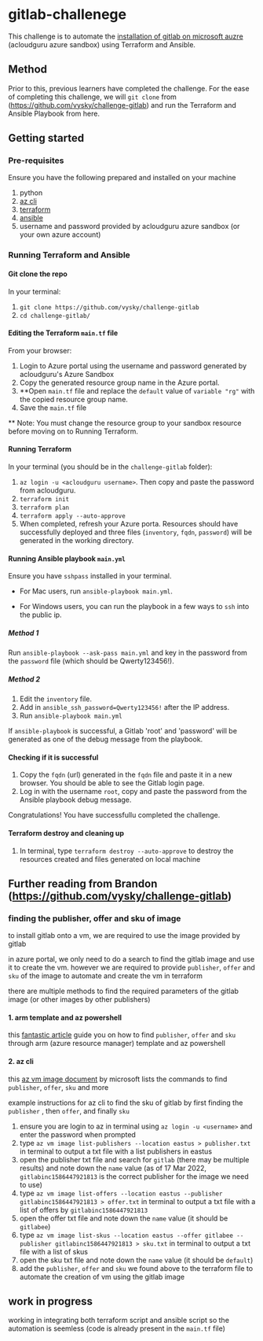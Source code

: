 # gitlab-challenege

This challenge is to automate the [installation of gitlab on microsoft auzre](https://docs.gitlab.com/ee/install/azure/#deploy-and-configure-gitlab) (acloudguru azure sandbox) using Terraform and Ansible.

## Method

Prior to this, previous learners have completed the challenge. For the ease of completing this challenge, we will `git clone` from (https://github.com/vysky/challenge-gitlab) and run the Terraform and Ansible Playbook from here.

## Getting started

### Pre-requisites

Ensure you have the following prepared and installed on your machine

1. python
2. [az cli](https://docs.microsoft.com/cli/azure/install-azure-cli)
2. [terraform](https://learn.hashicorp.com/tutorials/terraform/install-cli)
3. [ansible](https://docs.ansible.com/ansible/latest/installation_guide/index.html)
4. username and password provided by acloudguru azure sandbox (or your own azure account)

### Running Terraform and Ansible

#### Git clone the repo

In your terminal:
1. `git clone https://github.com/vysky/challenge-gitlab`
2. `cd challenge-gitlab/`

#### Editing the Terraform `main.tf` file

From your browser:
1. Login to Azure portal using the username and password generated by acloudguru's Azure Sandbox
2. Copy the generated resource group name in the Azure portal.
3. **Open `main.tf` file and replace the `default` value of `variable "rg"` with the copied resource group name.
4. Save the `main.tf` file

** Note: You must change the resource group to your sandbox resource before moving on to Running Terraform.

#### Running Terraform

In your terminal (you should be in the `challenge-gitlab` folder):
1.  `az login -u <acloudguru username>`. Then copy and paste the password from acloudguru.
2. `terraform init`
3. `terraform plan`
4. `terraform apply --auto-approve`
5. When completed, refresh your Azure porta. Resources should have successfully deployed and three files (`inventory`, `fqdn`, `password`) will be generated in the working directory.

#### Running Ansible playbook `main.yml`

Ensure you have `sshpass` installed in your terminal.

- For Mac users, run `ansible-playbook main.yml`.

- For Windows users, you can run the playbook in a few ways to `ssh` into the public ip.

##### Method 1
Run `ansible-playbook --ask-pass main.yml` and key in the password from the `password` file (which should be Qwerty123456!).

##### Method 2
1. Edit the `inventory` file. 
2. Add in `ansible_ssh_password=Qwerty123456!` after the IP address.
3. Run `ansible-playbook main.yml`

If `ansible-playbook` is successful, a Gitlab 'root' and 'password' will be generated as one of the debug message from the playbook.

#### Checking if it is successful
1. Copy the `fqdn` (url) generated in the `fqdn` file and paste it in a new browser. You should be able to see the Gitlab login page.
2. Log in with the username `root`, copy and paste the password from the Ansible playbook debug message.

Congratulations! You have successfullu completed the challenge.

#### Terraform destroy and cleaning up
1. In terminal, type `terraform destroy --auto-approve` to destroy the resources created and files generated on local machine

## Further reading from Brandon (https://github.com/vysky/challenge-gitlab)

### finding the publisher, offer and sku of image

to install gitlab onto a vm, we are required to use the image provided by gitlab

in azure portal, we only need to do a search to find the gitlab image and use it to create the vm. however we are required to provide `publisher`, `offer` and `sku` of the image to automate and create the vm in terraform

there are multiple methods to find the required parameters of the gitlab image (or other images by other publishers)

#### 1. arm template and az powershell

this [fantastic article](https://vincentlauzon.com/2018/01/10/finding-a-vm-image-reference-publisher-sku/) guide you on how to find `publisher`, `offer` and `sku` through arm (azure resource manager) template and az powershell

#### 2. az cli

this [az vm image document](https://docs.microsoft.com/cli/azure/vm/image) by microsoft lists the commands to find `publisher`, `offer`, `sku` and more

example instructions for az cli to find the sku of gitlab by first finding the `publisher` , then `offer`, and finally `sku`
1. ensure you are login to az in terminal using `az login -u <username>` and enter the password when prompted
2. type `az vm image list-publishers --location eastus > publisher.txt` in terminal to output a txt file with a list publishers in eastus
3. open the publisher txt file and search for `gitlab` (there may be multiple results) and note down the `name` value (as of 17 Mar 2022, `gitlabinc1586447921813` is the correct publisher for the image we need to use)
4. type `az vm image list-offers --location eastus --publisher gitlabinc1586447921813 > offer.txt` in terminal to output a txt file with a list of offers by `gitlabinc1586447921813`
5. open the offer txt file and note down the `name` value (it should be `gitlabee`)
6. type `az vm image list-skus --location eastus --offer gitlabee --publisher gitlabinc1586447921813 > sku.txt` in terminal to output a txt file with a list of skus
7. open the sku txt file and note down the `name` value (it should be `default`)
8. add the `publisher`, `offer` and `sku` we found above to the terraform file to automate the creation of vm using the gitlab image

## work in progress

working in integrating both terraform script and ansible script so the automation is seemless (code is already present in the `main.tf` file)
